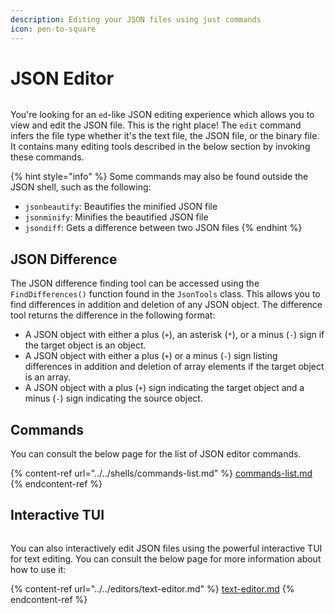 ```yaml
---
description: Editing your JSON files using just commands
icon: pen-to-square
---
```


# JSON Editor

<figure><img src="https://github.com/Aptivi-Stable-Docs/nks-manual-0.1.0/blob/main/.gitbook/assets/019-jsoneditorcli.png" alt=""><figcaption></figcaption></figure>

You're looking for an `ed`-like JSON editing experience which allows you to view and edit the JSON file. This is the right place! The `edit` command infers the file type whether it's the text file, the JSON file, or the binary file. It contains many editing tools described in the below section by invoking these commands.

{% hint style="info" %}
Some commands may also be found outside the JSON shell, such as the following:

* `jsonbeautify`: Beautifies the minified JSON file
* `jsonminify`: Minifies the beautified JSON file
* `jsondiff`: Gets a difference between two JSON files
{% endhint %}

## JSON Difference

The JSON difference finding tool can be accessed using the `FindDifferences()` function found in the `JsonTools` class. This allows you to find differences in addition and deletion of any JSON object. The difference tool returns the difference in the following format:

* A JSON object with either a plus (`+`), an asterisk (`*`), or a minus (`-`) sign if the target object is an object.
* A JSON object with either a plus (`+`) or a minus (`-`) sign listing differences in addition and deletion of array elements if the target object is an array.
* A JSON object with a plus (`+`) sign indicating the target object and a minus (`-`) sign indicating the source object.

## Commands

You can consult the below page for the list of JSON editor commands.

{% content-ref url="../../shells/commands-list.md" %}
[commands-list.md](../../shells/commands-list.md)
{% endcontent-ref %}

## Interactive TUI

<figure><img src="https://github.com/Aptivi-Stable-Docs/nks-manual-0.1.0/blob/main/.gitbook/assets/020-jsoneditortui.png" alt=""><figcaption></figcaption></figure>

You can also interactively edit JSON files using the powerful interactive TUI for text editing. You can consult the below page for more information about how to use it:

{% content-ref url="../../editors/text-editor.md" %}
[text-editor.md](../../editors/text-editor.md)
{% endcontent-ref %}
